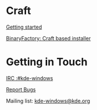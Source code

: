 ﻿# Craft

[Getting started](https://community.kde.org/Craft)

[BinaryFactory: Craft based installer](https://binary-factory.kde.org/)


# Getting in Touch

[IRC :#kde-windows](http://webchat.freenode.net?channels=%23kde-windows)

[Report Bugs](https://phabricator.kde.org/project/profile/61/)

Mailing list: kde-windows@kde.org

